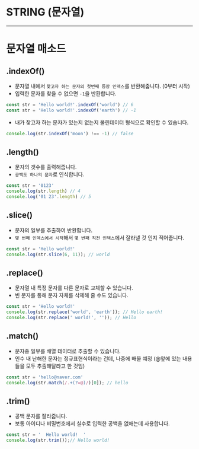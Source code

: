 # STRING (문자열)

---
# 문자열 매소드
## .indexOf()
* 문자열 내에서 `찾고자 하는 문자의 첫번째 등장 인덱스`를 반환해줍니다. (0부터 시작)
* 입력한 문자를 찾을 수 없으면 `-1`을 반환합니다.
```javascript
const str = 'Hello world!'.indexOf('world') // 6
const str = 'Hello world!'.indexOf('earth') // -1
```
* 내가 찾고자 하는 문자가 있는지 없는지 불린데이터 형식으로 확인할 수 있습니다.
```javascript
console.log(str.indexOf('moon') !== -1) // false
```
## .length()
* 문자의 갯수를 출력해줍니다.
* `공백도 하나의 문자`로 인식합니다.
```javascript
const str = '0123'
console.log(str.length) // 4
console.log('01 23'.length) // 5 
```
## .slice()
* 문자의 일부를 추출하여 반환합니다.
* `몇 번째 인덱스에서 시작`해서 `몇 번째 직전 인덱스`에서 잘라낼 것 인지 적어줍니다.
```javascript
const str = 'Hello world!'
console.log(str.slice(6, 11)); // world 
```
## .replace()
* 문자열 내 특정 문자를 다른 문자로 교체할 수 있습니다.
* 빈 문자를 통해 문자 자체를 삭제해 줄 수도 있습니다.
```javascript
const str = 'Hello world!'
console.log(str.replace('world', 'earth')); // Hello earth!
console.log(str.replace(' world!', '')); // Hello
```
## .match()
* 문자중 일부를 배열 데이터로 추출할 수 있습니다.
* 인수 내 난해한 문자는 정규표현식이라는 건데, 나중에 배울 예정 (@앞에 있는 내용들을 모두 추출해달라고 한 것임)

```javascript
const str = 'hello@naver.com'
console.log(str.match(/.+(?=@)/)[0]); // hello 
```
## .trim() 
* 공백 문자를 잘라줍니다.
* 보통 아이디나 비밀번호에서 실수로 입력한 공백을 없애는데 사용합니다.
```javascript
const str = '  Hello world!  '
console.log(str.trim());// Hello world!
```
